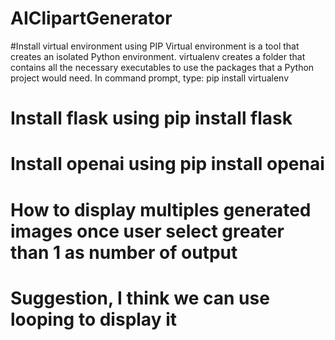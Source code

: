 # AIClipartGenerator
#Install virtual environment using PIP
Virtual environment is a tool that creates an isolated Python environment.
virtualenv creates a folder that contains all the necessary executables to use the packages that a Python project would need.
In command prompt, type: pip install virtualenv

# Install flask using pip install flask
# Install openai using pip install openai
# How to display multiples generated images once user select greater than 1 as number of output
# Suggestion, I think we can use looping to display it
